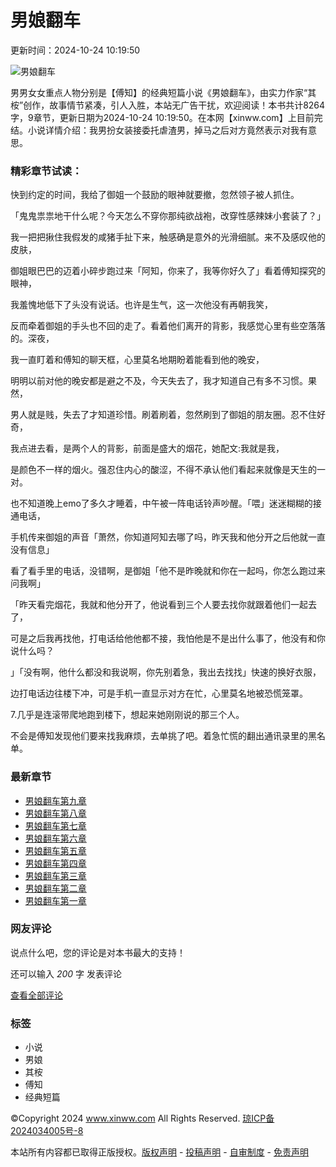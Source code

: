 # 男娘翻车

更新时间：2024-10-24 10:19:50

![男娘翻车](https://img.qlydw.com/covers/an6Yja.jpg)

男男女女重点人物分别是【傅知】的经典短篇小说《男娘翻车》，由实力作家“其桉”创作，故事情节紧凑，引人入胜，本站无广告干扰，欢迎阅读！本书共计8264字，9章节，更新日期为2024-10-24 10:19:50。在本网【xinww.com】上目前完结。小说详情介绍：我男扮女装接委托虐渣男，掉马之后对方竟然表示对我有意思。

### 精彩章节试读：

快到约定的时间，我给了御姐一个鼓励的眼神就要撤，忽然领子被人抓住。

「鬼鬼祟祟地干什么呢？今天怎么不穿你那纯欲战袍，改穿性感辣妹小套装了？」

我一把把揪住我假发的咸猪手扯下来，触感确是意外的光滑细腻。来不及感叹他的皮肤，

御姐眼巴巴的迈着小碎步跑过来「阿知，你来了，我等你好久了」看着傅知探究的眼神，

我羞愧地低下了头没有说话。也许是生气，这一次他没有再朝我笑，

反而牵着御姐的手头也不回的走了。看着他们离开的背影，我感觉心里有些空落落的。深夜，

我一直盯着和傅知的聊天框，心里莫名地期盼着能看到他的晚安，

明明以前对他的晚安都是避之不及，今天失去了，我才知道自己有多不习惯。果然，

男人就是贱，失去了才知道珍惜。刷着刷着，忽然刷到了御姐的朋友圈。忍不住好奇，

我点进去看，是两个人的背影，前面是盛大的烟花，她配文:我就是我，

是颜色不一样的烟火。强忍住内心的酸涩，不得不承认他们看起来就像是天生的一对。

也不知道晚上emo了多久才睡着，中午被一阵电话铃声吵醒。「喂」迷迷糊糊的接通电话，

手机传来御姐的声音「萧然，你知道阿知去哪了吗，昨天我和他分开之后他就一直没有信息」

看了看手里的电话，没错啊，是御姐「他不是昨晚就和你在一起吗，你怎么跑过来问我啊」

「昨天看完烟花，我就和他分开了，他说看到三个人要去找你就跟着他们一起去了，

可是之后我再找他，打电话给他他都不接，我怕他是不是出什么事了，他没有和你说什么吗？

」「没有啊，他什么都没和我说啊，你先别着急，我出去找找」快速的换好衣服，

边打电话边往楼下冲，可是手机一直显示对方在忙，心里莫名地被恐慌笼罩。

7.几乎是连滚带爬地跑到楼下，想起来她刚刚说的那三个人。

不会是傅知发现他们要来找我麻烦，去单挑了吧。着急忙慌的翻出通讯录里的黑名单。

### 最新章节

-   [男娘翻车第九章](https://www.xinww.com/dpodg/556525/13535065.html)
-   [男娘翻车第八章](https://www.xinww.com/dpodg/556525/13535064.html)
-   [男娘翻车第七章](https://www.xinww.com/dpodg/556525/13535063.html)
-   [男娘翻车第六章](https://www.xinww.com/dpodg/556525/13535062.html)
-   [男娘翻车第五章](https://www.xinww.com/dpodg/556525/13535061.html)
-   [男娘翻车第四章](https://www.xinww.com/dpodg/556525/13535060.html)
-   [男娘翻车第三章](https://www.xinww.com/dpodg/556525/13535059.html)
-   [男娘翻车第二章](https://www.xinww.com/dpodg/556525/13535058.html)
-   [男娘翻车第一章](https://www.xinww.com/dpodg/556525/13535057.html)

### 网友评论

说点什么吧，您的评论是对本书最大的支持！

还可以输入 _200_ 字 发表评论

[查看全部评论](#)

### 标签

- 小说
- 男娘
- 其桉
- 傅知
- 经典短篇

©Copyright 2024 www.xinww.com All Rights Reserved. [琼ICP备2024034005号-8](https://beian.miit.gov.cn/)

本站所有内容都已取得正版授权。[版权声明](/copyright.html) - [投稿声明](/tg.html) - [自审制度](/tm.html) - [免责声明](/mz.html)
<!-- tcd_original_link https://www.xinww.com/dpodg/556525/ -->
